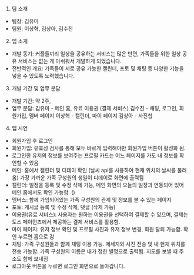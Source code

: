 1. 팀 소개 
- 팀장: 김유미
- 팀원: 이상혁, 김상아, 김수진

2. 앱 소개
- 개발 동기: 커플들끼리 일상을 공유하는 서비스는 많은 반면, 가족들을 위한 일상 공유 서비스는 없는 게 아쉬워서 개발하게 되었습니다. 
- 전반적인 개요: 가족들이 서로 공유 가능한 캘린더, 포토 및 채팅 등 다양한 기능을 넣을 수 있도록 노력했습니다. 

3. 개발 기간 및 업무 분담
- 개발 기간: 약 2주,
- 업무 분담: 
김유미 - 메인 홈, 유료 이용권 (결제 서비스)
김수진 - 채팅, 로그인, 회원가입, 멤버 페이지
이상혁 - 캘린더, 마이 페이지
김상아 - 사진첩

4. 앱 시연
- 회원가입 후 로그인
- 회원가입: 유효성 검사를 통해 모두 바르게 입력해야만 회원가입 버튼이 활성화 됨. 
- 로그인한 유저의 정보를 보여주는 프로필 카드는 어느 페이지를 가도 내 정보를 확인할 수 있음 
- 메인: 홈에서 캘린더 및 디데이 확인 (날씨 api를 사용하여 현재 위치의 날씨를 불러옴) 가장 가까운 가족 구성원의 생일이 디데이로 화면에 출력됨 
- 캘린더: 일정을 등록 및 수정 삭제 가능, 메인 화면의 오늘의 일정과 연동되어 있어 메인 홈에서도 확인 가능함. ()
- 멤버스: 함께 가입되어있는 가족 구성원의 관계 및 정보를 볼 수 있는 페이지
- 포토: 게시글 등록 및 수정 삭제, 댓글 (삭제 가능)
- 이용권(유료 서비스): 사용자는 원하는 이용권을 선택하여 결제할 수 있으며, 결제는 토스 페이먼츠에서 제공하는 결제 서비스를 활용함.
- 마이 페이지: 유저 정보 확인 및 프로필 사진과 유저 정보 변경, 회원 탈퇴 가능함. 확인 누르면 홈으로 감
- 채팅: 가족 구성원들과 함께 채팅 이용 가능. 메세지와 사진 전송 및 내 현재 위치를 전송 가능함. 가족 구성원의 이름은 내가 정한 별명으로 출력됨. 지도를 보낼 때 주소도 함께 보내짐
- 로그아웃 버튼을 누르면 로그인 화면으로 돌아갑니다.
